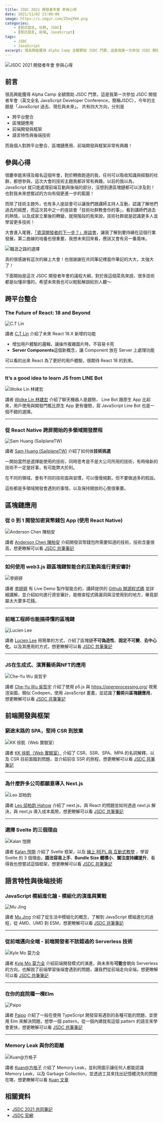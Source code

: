 ```yaml
---
title: JSDC 2021 開發者年會 參與心得
date: 2021/11/02 23:00:00
image: https://i.imgur.com/Z5eqYW4.png
categories:
    - [程式語言, 社群, JSDC]
    - [程式語言, 前端, JavaScript]
tags:
    - JSDC
    - JavaScript
excerpt: 很高興能獲得 Alpha Camp 全額贊助 JSDC 門票，這是我第一次參加 JSDC 開發者年會（英文全名 JavaScript Developer Conference，簡稱JSDC），今年的主題是「JavaScript 過去、現在與未來」。共有四大方向，分別是「跨平台整合」、「區塊鏈應用」、「前端開發與框架」、「語言特性與後端技術」
---
```


![JSDC 2021 開發者年會 參與心得](https://i.imgur.com/Z5eqYW4.png)

## 前言

很高興能獲得 Alpha Camp 全額贊助 JSDC 門票，這是我第一次參加 JSDC 開發者年會（英文全名 JavaScript Developer Conference，簡稱JSDC），今年的主題是「JavaScript 過去、現在與未來」。
共有四大方向，分別是

- 跨平台整合
- 區塊鏈應用
- 前端開發與框架
- 語言特性與後端技術

而我個人對跨平台整合、區塊鏈應用、前端開發與框架非常有興趣！

## 參與心得

很慶幸能來得及報名這個年會，對於轉換跑道的我，任何可以吸收知識與經驗的社群，都想參與，這次大會的技術主題我都非常有興趣，以前的我以為，JavaScript 就只能處理前端互動與後端的部分，沒想到連區塊鏈都可以涉及到！也對我未來想嘗試的方向有個更進一步的藍圖！

而除了技術主題外，也有多人座談會可以讓我們跟講師主持人互動，認識了解他們過去的經歷，而這次其中之一的座談會「技術社群教會你的事」，看到講師們過去的熱情，以及成家立業後的轉變，就現階段的我來說，技術社群就是認識更多人並學習更多技術！

大會進入尾聲，[「資深開發者的下一步？」座談會](https://hackmd.io/@JSDC-tw/2021conference/%2FlQS90RVdSYSgjCN0mkWcWQ)，讓我了解到要持續在這個行業發展，第二曲線的培養也很重要，我想未來回來看，應該又會有另一番風味。

![職涯之路的選擇](https://i.imgur.com/T20qdRg.png)

真的很感謝有這次的線上大會！也很謝謝在共同筆記裡面作筆記的大大，太強大了！

下面開始是這次 JSDC 開發者年會的議程大綱，對於我這個菜鳥來說，很多技術都是似懂非懂的，希望未來我也可以輕鬆解說給別人聽～

## 跨平台整合

### The Future of React: 18 and Beyond

![C.T Lin](https://i.imgur.com/96tTuRr.png)

講者 [C.T Lin](https://www.facebook.com/chentsulin) 介紹了未來 React 18.X 新增的功能

- 增加用戶體驗的邏輯，讓操作複雜圖片時，不容易卡死
- **Server Components**這個新概念，讓 Component 放在 Server 上處理功能

可以看的出來 React 為了更好的用戶體驗，很期待 React 18 的到來。

---

### It’s a good idea to learn JS from LINE Bot

![Wolke Lin 林建宏](https://i.imgur.com/8PN9qGn.png)

講者 [Wolke Lin 林建宏](https://www.line-community.me/ja/apiexpert/detail/60adb082851f7443b473e751) 介紹了聊天機器人是趨勢， Line Bot 跟原生 App 比起來，用戶使用與開發門檻比原生 App 更有優勢，寫 JavaScript Line Bot 也是一個不錯的選擇。

---

### 從 React Native 跨屏開始的多領域開發歷程

![Sam Huang (SailplaneTW)](https://i.imgur.com/3pZHe25.png)

講者 [Sam Huang (SailplaneTW)](https://www.sam-huang.info/) 介紹了如何做**技術挑選**

一開始當然是選擇能使用的技術，同時思考是不是大公司所用的技術，有時候新的技術不一定是好事，有可能弊大於利。

在不同的領域，會有不同的技術面與習慣，可以慢慢規劃，但不要做過多的假設。

這些都是多領域開發會遇到的事情，以及保持開放的心態很重要。

## 區塊鏈應用

### 從 0 到 1 開發加密貨幣錢包 App (使用 React Native)

![Anderson Chen 陳柏安](https://i.imgur.com/4BeN9Da.jpg)

講者 [Anderson Chen 陳柏安](https://anderson-chen.medium.com/) 介紹開發貨幣錢包所需要知道的技術，技術含量很高，想更瞭解可以看 [JSDC 共筆筆記](https://hackmd.io/@JSDC-tw/2021conference/%2FihSvRJx2SHORYPnXqPO-4Q)

---

### 如何使用 web3.js 跟區塊鏈智能合約互動與進行資安審計

![李婷婷](https://i.imgur.com/Z4FauYz.png)

講者 [李婷婷](https://www.facebook.com/lee.ting.ting.tina) 有 Live Demo 製作智能合約，講師提供的 [Github 開源程式碼](https://github.com/z-institute/Web3-Demo/blob/main/index.js) 並詳細講解，並介紹如何進行資安審計，能檢查程式碼漏洞與沒使用到的地方，畢竟部屬太大要多花錢。

---

### 前端工程師也能搞得懂的區塊鏈

![Lucien Lee](https://i.imgur.com/dE1h1w5.png)

講者 [Lucien Lee](https://www.facebook.com/lucienlee.deer) 用簡單的方式，介紹了區塊鏈**不可偽造性**、**固定不可變**、**去中心化**，以及其應用的方式，想更瞭解可以看 [JSDC 共筆筆記](https://hackmd.io/@JSDC-tw/2021conference/%2F1tXHlYvPRA-SU014yhbkdw)

---

### JS在生成式、演算藝術與NFT的應用

![Che-Yu Wu 吳哲宇](https://i.imgur.com/9ncouEO.jpg)

講者 [Che-Yu Wu 吳哲宇](https://www.facebook.com/cheyuwu345/) 介紹了使用 p5.js 與 https://openprocessing.org/ 視覺渲染圖，類似 Codepen，使用 JavaScript 畫畫，並認識了**藝術**與**區塊鏈應用**，想更瞭解可以看 [JSDC 共筆筆記](https://hackmd.io/@JSDC-tw/2021conference/%2FV_HFtUJDQ8un2QVb5ti8jA)

## 前端開發與框架

### 窮途末路的 SPA，堅持 CSR 到放棄

![KK 徐凱（Web 實驗室）](https://i.imgur.com/6lJG1RA.png)

講者 [KK 徐凱（Web 實驗室）](https://www.facebook.com/weblab.tw/) 介紹了 CSR、SSR、SPA、MPA 的名詞解釋，以及 CSR 目前面臨到問題，並介紹前往 SSR 的旅程，想更瞭解可以看 [JSDC 共筆筆記](https://hackmd.io/@JSDC-tw/2021conference/%2FdiH2dM4PRDOMwAl2XB9hJg)

---

### 為什麼許多公司都願意導入 Next.js

![Leo 邱柏鈞](https://i.imgur.com/wRBzerD.png)

講者 [Leo 邱柏鈞 Hahow](https://airwaves.medium.com/) 介紹了 next.js，與 React 的問題並如何透過 next.js 解決，與 next.js 導入成本風險，想更瞭解可以看 [JSDC 共筆筆記](https://hackmd.io/@JSDC-tw/2021conference/%2FOMXdYdetSa6p275qTiUlNQ)

---

### 選擇 Svelte 的三個理由

![Kalan 愷開](https://i.imgur.com/NNLfwUF.png)

講者 [Kalan 愷開](https://twitter.com/kalanyei) 介紹了 Svelte 框架，以及 [線上 REPL 與 互動式教學](https://svelte.dev/repl/hello-world?version=3.44.1) ，學習 Svelte 的 3 個理由，**語法容易上手**、**Bundle Size 體積小**、**關注度持續提升**，看得我也想嘗試這個框架，想更瞭解可以看 [JSDC 共筆筆記](https://hackmd.io/@JSDC-tw/2021conference/%2FxVZt-2jHQoG8_8Jia0Ln8g)

## 語言特性與後端技術

### JavaScript 模組進化論 - 模組化的演進與實戰

![Mu Jing](https://i.imgur.com/pbH0Ltf.png)

講者 [Mu Jing](https://www.facebook.com/mujing/) 介紹了從生活中模組化的概念，了解到 JavaScript 模組進化的過程，從 AMD、UMD 到 ESM，想更瞭解可以看 [JSDC 共筆筆記](https://hackmd.io/@JSDC-tw/2021conference/%2FWkLLTE_ARW-D5kEq98KJ3g)

---

### 從前端邁向全端 - 前端開發者不該錯過的 Serverless 技術
![Kyle Mo 莫力全](https://i.imgur.com/rG675DQ.png)

講者 [Kyle Mo 莫力全](https://oldmo860617.medium.com/) 介紹前端開發模式的演進，與未來有**可能**會朝向 Serverless 的方向，也解說了前端學習後端會遇到的問題，讓我們從前端走向全端，想更瞭解可以看 [JSDC 共筆筆記](https://hackmd.io/@JSDC-tw/2021conference/%2Fe0bsgIygSdyGFX13_P39Qg) 

---

### 在你的庭院種一棵Elm

![Paipo](https://i.imgur.com/GeHB0JD.png)

講者 [Paipo](https://webhack.connpass.com/) 介紹了一般在使用 TypeScript 開發容易遇到的各種可能的問題，並使用 Elm 來解決問題，想學一個 pattern，從一個內建就有這個 pattern 的語言來學會更快，想更瞭解可以看 [JSDC 共筆筆記](https://hackmd.io/@JSDC-tw/2021conference/%2Fw_aCUnYQRhKbSr4vvxNM0Q) 

---

### Memory Leak 與你的距離

![Kuan@方格子](https://i.imgur.com/CWdHEHp.png)

講者 [Kuan@方格子](https://vocus.cc/user/@kuan) 介紹了 Memory Leak，並利用圖示讓任何人都能認識 Memory Leak，以及 Garbage Collection，並透過工具來找出記憶體流失的問題在哪，想更瞭解可以看 [Kuan 文章](https://vocus.cc/article/61176c17fd89780001942f1c) 

## 相關資料

- [JSDC 2021 共同筆記](https://hackmd.io/@JSDC-tw/2021conference/https%3A%2F%2Fhackmd.io%2F%40JSDC-tw%2F2021conference)
- [JSDC 官網](https://2021.jsdc.tw/)
